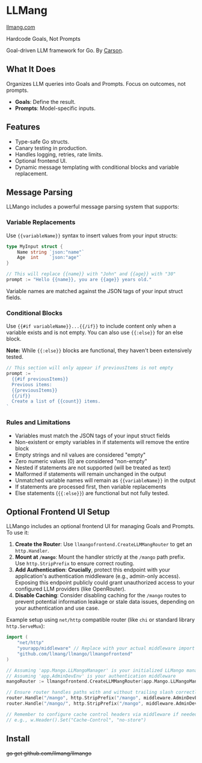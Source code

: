 # LLMang
[llmang.com](https://llmang.com)

Hardcode Goals, Not Prompts

Goal-driven LLM framework for Go. By [Carson](https://carsho.dev).

## What It Does

Organizes LLM queries into Goals and Prompts. Focus on outcomes, not prompts.

- **Goals**: Define the result.
- **Prompts**: Model-specific inputs.

## Features

- Type-safe Go structs.
- Canary testing in production.
- Handles logging, retries, rate limits.
- Optional frontend UI.
- Dynamic message templating with conditional blocks and variable replacement.

## Message Parsing

LLMango includes a powerful message parsing system that supports:

### Variable Replacements

Use `{{variableName}}` syntax to insert values from your input structs:

```go
type MyInput struct {
    Name string `json:"name"`
    Age  int    `json:"age"`
}

// This will replace {{name}} with "John" and {{age}} with "30"
prompt := "Hello {{name}}, you are {{age}} years old."
```

Variable names are matched against the JSON tags of your input struct fields.

### Conditional Blocks

Use `{{#if variableName}}...{{/if}}` to include content only when a variable exists and is not empty. You can also use `{{:else}}` for an else block.

**Note:** While `{{:else}}` blocks are functional, they haven't been extensively tested.

```go
// This section will only appear if previousItems is not empty
prompt := `
  {{#if previousItems}}
  Previous items:
  {{previousItems}}
  {{/if}}
  Create a list of {{count}} items.
`
```

### Rules and Limitations

- Variables must match the JSON tags of your input struct fields
- Non-existent or empty variables in if statements will remove the entire block
- Empty strings and nil values are considered "empty"
- Zero numeric values (0) are considered "non-empty"
- Nested if statements are not supported (will be treated as text)
- Malformed if statements will remain unchanged in the output
- Unmatched variable names will remain as `{{variableName}}` in the output
- If statements are processed first, then variable replacements
- Else statements (`{{:else}}`) are functional but not fully tested.

## Optional Frontend UI Setup

LLMango includes an optional frontend UI for managing Goals and Prompts. To use it:

1.  **Create the Router**: Use `llmangofrontend.CreateLLMMangRouter` to get an `http.Handler`.
2.  **Mount at `/mango`**: Mount the handler strictly at the `/mango` path prefix. Use `http.StripPrefix` to ensure correct routing.
3.  **Add Authentication**: **Crucially**, protect this endpoint with your application's authentication middleware (e.g., admin-only access). Exposing this endpoint publicly could grant unauthorized access to your configured LLM providers (like OpenRouter).
4.  **Disable Caching**: Consider disabling caching for the `/mango` routes to prevent potential information leakage or stale data issues, depending on your authentication and use case.

Example setup using `net/http` compatible router (like `chi` or standard library `http.ServeMux`):

```go
import (
	"net/http"
	"yourapp/middleware" // Replace with your actual middleware import
	"github.com/llmang/llmango/llmangofrontend"
)

// Assuming 'app.Mango.LLMangoManager' is your initialized LLMango manager
// Assuming 'app.AdminDevEnv' is your authentication middleware
mangoRouter := llmangofrontend.CreateLLMMangRouter(app.Mango.LLMangoManager, nil)

// Ensure router handles paths with and without trailing slash correctly
router.Handle("/mango", http.StripPrefix("/mango", middleware.AdminDevEnv(mangoRouter)))
router.Handle("/mango/", http.StripPrefix("/mango", middleware.AdminDevEnv(mangoRouter)))

// Remember to configure cache control headers via middleware if needed
// e.g., w.Header().Set("Cache-Control", "no-store")
```

## Install

~~go get github.com/llmang/llmango~~
